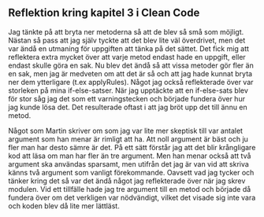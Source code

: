 ## Reflektion kring kapitel 3 i Clean Code

Jag tänkte på att bryta ner metoderna så att de blev så små som möjligt. Nästan så pass att jag själv tyckte att det blev lite väl överdrivet, men det var ändå en utmaning för uppgiften att tänka på det sättet. Det fick mig att reflektera extra mycket över att varje metod endast hade en uppgift, eller endast skulle göra en sak. Nu blev det ändå så att vissa metoder gör fler än en sak, men jag är medveten om att det är så och att jag hade kunnat bryta ner dem ytterligare (t.ex applyRules). Något jag också reflekterade över var storleken på mina if-else-satser. När jag upptäckte att en if-else-sats blev för stor såg jag det som ett varningstecken och började fundera över hur jag kunde lösa det. Det resulterade oftast i att jag bröt upp det till ännu en metod. 

Något som Martin skriver om som jag var lite mer skeptisk till var antalet argument som han menar är rimligt att ha. Att noll argument är bäst och ju fler man har desto sämre är det. På ett sätt förstår jag att det blir krångligare kod att läsa om man har fler än tre argument. Men han menar också att två argument ska användas sparsamt, men utifrån det jag är van vid att skriva känns två argument som vanligt förekommande. Oavsett vad jag tycker och tänker kring det så var det ändå något jag reflekterade över när jag skrev modulen. Vid ett tillfälle hade jag tre argument till en metod och började då fundera över om det verkligen var nödvändigt, vilket det visade sig inte vara och koden blev då lite mer lättläst.

